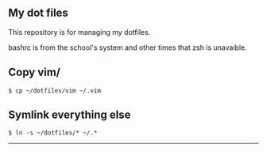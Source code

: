
## My dot files
This repository is for managing my dotfiles.

bashrc is from the school's system and other times that zsh is unavaible.

## Copy vim/

	$ cp ~/dotfiles/vim ~/.vim

## Symlink everything else

	$ ln -s ~/dotfiles/* ~/.*

***
